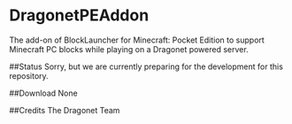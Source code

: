 DragonetPEAddon
===============

The add-on of BlockLauncher for Minecraft: Pocket Edition to support Minecraft PC blocks while playing on a Dragonet powered server. 

##Status
Sorry, but we are currently preparing for the development for this repository. 

##Download
None

##Credits
The Dragonet Team
